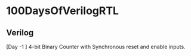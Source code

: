 # 100DaysOfVerilogRTL

## Verilog <br>
[Day -1 ]  4-bit Binary Counter with Synchronous reset and enable inputs.
